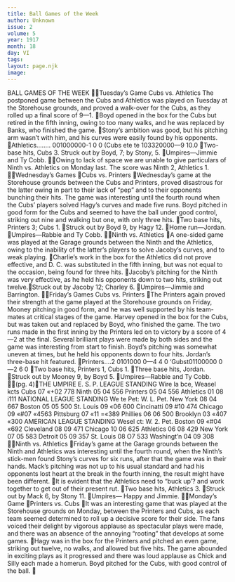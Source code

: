 ```yaml
---
title: Ball Games of the Week
author: Unknown
issue: 2
volume: 5
year: 1917
month: 18
day: VI
tags:
layout: page.njk
image:
---
```

BALL GAMES OF THE WEEK Tuesday’s Game Cubs vs. Athletics The postponed game between the Cubs and Athletics was played on Tuesday at the Storehouse grounds, and proved a walk-over for the Cubs, as they rolled up a final score of 9—1. Boyd opened in the box for the Cubs but retired in the fifth inning, owing to too many walks, and he was replaced by Banks, who finished the game. Stony’s ambition was good, but his pitching arm wasn’t with him, and his curves were easily found by his opponents. Athletics........ 001000000-1 0 0 (Cubs ete te 103320000—9 10.0 Two-base hits, Cubs 3. Struck out by Boyd, 7; by Stony, 5. Umpires—Jimmie and Ty Cobb. Owing to lack of space we are unable to give particulars of Ninth vs. Athletics on Monday last. The score was Ninth 2, Athletics 1. Wednesday’s Games Cubs vs. Printers Wednesday’s game at the Storehouse grounds between the Cubs and Printers, proved disastrous for the latter owing in part to their lack of “pep” and to their opponents bunching their hits. The game was interesting until the fourth round when the Cubs’ players solved Hagy’s curves and made five runs. Boyd pitched in good form for the Cubs and seemed to have the ball under good control, striking out nine and walking but one, with only three hits. Two base hits, Printers 3; Cubs 1. Struck out by Boyd 9, by Hagy 12. Home run—Jordan. Umpires—Rabbie and Ty Cobb. Ninth vs. Athletics A one-sided game was played at the Garage grounds between the Ninth and the Athletics, owing to the inability of the latter’s players to solve Jacoby’s curves, and to weak playing. Charlie’s work in the box for the Athletics did not prove effective, and D. C. was substituted in the fifth inning, but was not equal to the occasion, being found for three hits. Jacoby’s pitching for the Ninth was very effective, as he held his opponents down to two hits, striking out twelve.Struck out by Jacoby 12; Charley 6. Umpires—Jimmie and Barrington. Friday’s Games Cubs vs. Printers The Printers again proved their strength at the game played at the Storehouse grounds on Friday, Mooney pitching in good form, and he was well supported by his team-mates at critical stages of the game. Harvey opened in the box for the Cubs, but was taken out and replaced by Boyd, who finished the game. The two runs made in the first inning by the Printers led on to victory by a score of 4—2 at the final. Several brilliant plays were made by both sides and the game was interesting from start to finish. Boyd’s pitching was somewhat uneven at times, but he held his opponents down to four hits. Jordan’s three-base hit featured. Printers....2 0101000 0—4 4 0 ‘Gubst01100000 0—2 6 0 Two base hits, Printers 1, Cubs 1. Three base hits, Jordan. Struck out by Mooney 9, by Boyd 5. Umpires—Rabbie and Ty Cobb. (pg. 4)THE UMPIRE E. S. P. LEAGUE STANDING Wire la bce, Weasel kcts Cubs 07 «+02 778 Ninth 05 04 556 Printers 05 04 556 Athletics 01 08 i111 NATIONAL LEAGUE STANDING We te Pet: W. L. Pet. New York 08 04 667 Boston 05 05 500 St. Louis 09 «06 600 Cincinatti 09 #10 474 Chicago 09 «#07 «4563 Pittsburg 07 «11 =«389 Phillies 06 06 500 Brooklyn 03 «407 «300 AMERICAN LEAGUE STANDING Wesel ct: W. 2. Pet. Boston 09 «#04 «692 Cleveland 08 09 471 Chicago 10 06 625 Athletics 06 08 429 New York 07 05 583 Detroit 05 09 357 St. Louis 08 O7 533 Washingt’n 04 09 308 Ninth vs. Athletics Friday’s game at the Garage grounds between the Ninth and Athletics was interesting until the fourth round, when the Ninth’s stick-men found Stony’s curves for six runs, after that the game was in their hands. Mack’s pitching was not up to his usual standard and had his opponents lost heart at the break in the fourth inning, the result might have been different. It is evident that the Athletics need to “buck up’? and work together to get out of their present rut. Two base hits, Athletics 3. Struck out by Mack 6, by Stony 11. Umpires— Happy and Jimmie. Monday’s Game Printers vs. Cubs It was an interesting game that was played at the Storehouse grounds on Monday, between the Printers and Cubs, as each team seemed determined to roll up a decisive score for their side. The fans voiced their delight by vigorous applause as spectacular plays were made, and there was an absence of the annoying “rooting” that develops at some games. Hagy was in the box for the Printers and pitched an even game, striking out twelve, no walks, and allowed but five hits. The game abounded in exciting plays as it progressed and there was loud applause as Chick and Silly each made a homerun. Boyd pitched for the Cubs, with good control of the ball. 
